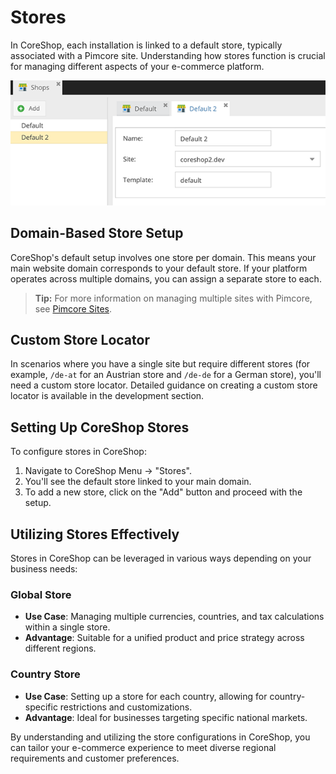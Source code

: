 # Stores

In CoreShop, each installation is linked to a default store, typically associated with a Pimcore site. Understanding how
stores function is crucial for managing different aspects of your e-commerce platform.

![Stores](img/stores.png)

## Domain-Based Store Setup

CoreShop's default setup involves one store per domain. This means your main website domain corresponds to your default
store. If your platform operates across multiple domains, you can assign a separate store to each.

> **Tip:** For more information on managing multiple sites with Pimcore,
> see [Pimcore Sites](https://pimcore.com/docs/platform/Pimcore/MVC/Routing_and_URLs/Working_with_Sites/).

## Custom Store Locator

In scenarios where you have a single site but require different stores (for example, `/de-at` for an Austrian store
and `/de-de` for a German store), you'll need a custom store locator. Detailed guidance on creating a custom store
locator is available in the development section.

## Setting Up CoreShop Stores

To configure stores in CoreShop:

1. Navigate to CoreShop Menu -> "Stores".
2. You'll see the default store linked to your main domain.
3. To add a new store, click on the "Add" button and proceed with the setup.

## Utilizing Stores Effectively

Stores in CoreShop can be leveraged in various ways depending on your business needs:

### Global Store

- **Use Case**: Managing multiple currencies, countries, and tax calculations within a single store.
- **Advantage**: Suitable for a unified product and price strategy across different regions.

### Country Store

- **Use Case**: Setting up a store for each country, allowing for country-specific restrictions and customizations.
- **Advantage**: Ideal for businesses targeting specific national markets.

By understanding and utilizing the store configurations in CoreShop, you can tailor your e-commerce experience to meet
diverse regional requirements and customer preferences.
